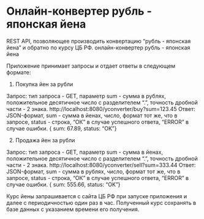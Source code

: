 Онлайн-конвертер рубль - японская йена
===============================
REST API,  позволяющее производить конвертацию “рубль - японская йена” и обратно по курсу ЦБ РФ.
онлайн-конвертер рубль - японская йена

Приложение принимает запросы и отдает ответы в следующем формате:

1. Покупка йен за рубли

Запрос: тип запроса - GET, параметр sum - сумма в рублях, положительное десятичное число с разделителем “.”, точность дробной части - 2 знака.
http://localhost:8080/yconverter/buy?sum=123.45
Ответ: JSON-формат, sum - сумма в йенах, число, формат тот же, что в запросе, status - строка, “ОК” в случае успешного ответа, “ERROR” в случае ошибки.
{ sum: 67.89, status: “OK”}

2. Продажа йен за рубли

Запрос: тип запроса - GET, параметр sum - сумма в йенах, положительное десятичное число с разделителем “.”, точность дробной части - 2 знака.
http://localhost:8080/yconverter/sell?sum=333.44
Ответ: JSON-формат, sum - сумма в рублях, число, формат тот же, что в запросе, status - строка, “ОК” в случае успешного ответа, “ERROR” в случае ошибки.
{ sum: 555.66, status: “OK”}

Курс йены запрашивается с сайта ЦБ РФ при запуске приложения и далее с периодичностью один раз в час. Полученный курс сохранять в базе данных с указанием времени его получения.
